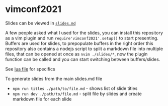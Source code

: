 # vimconf2021

Slides can be viewed in [`slides.md`](./slides.md)

A few people asked what I used for the slides, you can install this repository as a vim plugin and run `require'vimconf2021'.setup()` to start presenting. Buffers are used for slides, to prepopulate buffers in the right order this repository also contains a nodejs script to split a markdown file into multiple files, that can be opened at once as `nvim ./slides/*`, now the plugin function can be called and you can start switching between buffers/slides.

See [lua file](./lua/vimconf2021.lua) for specifics

To generate slides from the main slides.md file
- `npm run titles ./path/to/file.md` - shows list of slide titles
- `npm run dev ./path/to/file.md` - split file by slides and create markdown file for each slide
